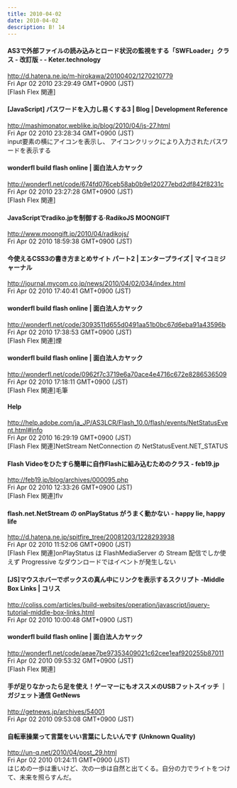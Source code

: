 ```yaml
---
title: 2010-04-02
date: 2010-04-02
description: B! 14
---
```


####  AS3で外部ファイルの読み込みとロード状況の監視をする「SWFLoader」クラス - 改訂版 - - Keter.technology
http://d.hatena.ne.jp/m-hirokawa/20100402/1270210779<br>
Fri Apr 02 2010 23:29:49 GMT+0900 (JST)<br>
[Flash Flex 関連]


#### [JavaScript] パスワードを入力し易くする3 | Blog | Development Reference
http://mashimonator.weblike.jp/blog/2010/04/js-27.html<br>
Fri Apr 02 2010 23:28:34 GMT+0900 (JST)<br>
input要素の横にアイコンを表示し、 アイコンクリックにより入力されたパスワードを表示する


#### wonderfl build flash online | 面白法人カヤック
http://wonderfl.net/code/674fd076ceb58ab0b9e120277ebd2df842f8231c<br>
Fri Apr 02 2010 23:27:28 GMT+0900 (JST)<br>
[Flash Flex 関連]


#### JavaScriptでradiko.jpを制御する·RadikoJS MOONGIFT
http://www.moongift.jp/2010/04/radikojs/<br>
Fri Apr 02 2010 18:59:38 GMT+0900 (JST)<br>


#### 今使えるCSS3の書き方まとめサイト パート2 | エンタープライズ | マイコミジャーナル
http://journal.mycom.co.jp/news/2010/04/02/034/index.html<br>
Fri Apr 02 2010 17:40:41 GMT+0900 (JST)<br>


#### wonderfl build flash online | 面白法人カヤック
http://wonderfl.net/code/3093511d655d0491aa51b0bc67d6eba91a43596b<br>
Fri Apr 02 2010 17:38:53 GMT+0900 (JST)<br>
[Flash Flex 関連]煙


#### wonderfl build flash online | 面白法人カヤック
http://wonderfl.net/code/0962f7c3719e6a70ace4e4716c672e8286536509<br>
Fri Apr 02 2010 17:18:11 GMT+0900 (JST)<br>
[Flash Flex 関連]毛筆


#### Help
http://help.adobe.com/ja_JP/AS3LCR/Flash_10.0/flash/events/NetStatusEvent.html#info<br>
Fri Apr 02 2010 16:29:19 GMT+0900 (JST)<br>
[Flash Flex 関連]NetStream NetConnection の NetStatusEvent.NET_STATUS


#### Flash Videoをひたすら簡単に自作Flashに組み込むためのクラス - feb19.jp
http://feb19.jp/blog/archives/000095.php<br>
Fri Apr 02 2010 12:33:26 GMT+0900 (JST)<br>
[Flash Flex 関連]flv


#### flash.net.NetStream の onPlayStatus がうまく動かない - happy lie, happy life
http://d.hatena.ne.jp/spitfire_tree/20081203/1228293938<br>
Fri Apr 02 2010 11:52:06 GMT+0900 (JST)<br>
[Flash Flex 関連]onPlayStatus は FlashMediaServer の Stream 配信でしか使えず Progressive なダウンロードではイベントが発生しない


####   [JS]マウスホバーでボックスの真ん中にリンクを表示するスクリプト -Middle Box Links | コリス
http://coliss.com/articles/build-websites/operation/javascript/jquery-tutorial-middle-box-links.html<br>
Fri Apr 02 2010 10:00:48 GMT+0900 (JST)<br>


#### wonderfl build flash online | 面白法人カヤック
http://wonderfl.net/code/aeae7be97353409021c62cee1eaf920255b87011<br>
Fri Apr 02 2010 09:53:32 GMT+0900 (JST)<br>
[Flash Flex 関連]


#### 手が足りなかったら足を使え！ゲーマーにもオススメのUSBフットスイッチ ｜ ガジェット通信 GetNews
http://getnews.jp/archives/54001<br>
Fri Apr 02 2010 09:53:08 GMT+0900 (JST)<br>


#### 自転車操業って言葉をいい言葉にしたいんです (Unknown Quality)
http://un-q.net/2010/04/post_29.html<br>
Fri Apr 02 2010 01:24:11 GMT+0900 (JST)<br>
はじめの一歩は重いけど、次の一歩は自然と出てくる。自分の力でライトをつけて、未来を照らすんだ。


